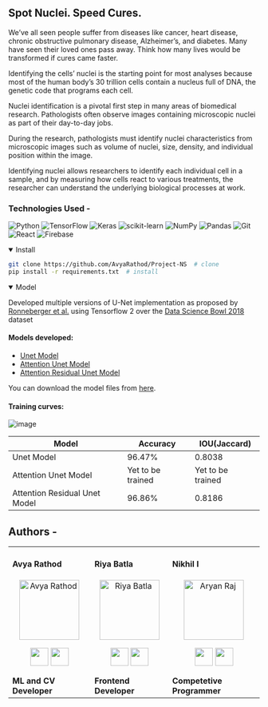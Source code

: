 ## Spot Nuclei. Speed Cures.

We’ve all seen people suffer from diseases like cancer, heart disease, chronic obstructive pulmonary disease, Alzheimer’s, and diabetes. Many have seen their loved ones pass away. Think how many lives would be transformed if cures came faster.

Identifying the cells’ nuclei is the starting point for most analyses because most of the human body’s 30 trillion cells contain a nucleus full of DNA, the genetic code that programs each cell. 

Nuclei identification is a pivotal first step in many areas of biomedical research. Pathologists often observe images containing microscopic nuclei as part of their day-to-day jobs. 

During the research, pathologists must identify nuclei characteristics from microscopic images such as volume of nuclei, size, density, and individual position within the image. 

Identifying nuclei allows researchers to identify each individual cell in a sample, and by measuring how cells react to various treatments, the researcher can understand the underlying biological processes at work.

### Technologies Used -
![Python](https://img.shields.io/badge/python-3670A0?style=for-the-badge&logo=python&logoColor=ffdd54)
![TensorFlow](https://img.shields.io/badge/TensorFlow-%23FF6F00.svg?style=for-the-badge&logo=TensorFlow&logoColor=white)
![Keras](https://img.shields.io/badge/Keras-%23D00000.svg?style=for-the-badge&logo=Keras&logoColor=white)
![scikit-learn](https://img.shields.io/badge/scikit--learn-%23F7931E.svg?style=for-the-badge&logo=scikit-learn&logoColor=white)
![NumPy](https://img.shields.io/badge/numpy-%23013243.svg?style=for-the-badge&logo=numpy&logoColor=white)
![Pandas](https://img.shields.io/badge/pandas-%23150458.svg?style=for-the-badge&logo=pandas&logoColor=white)
![Git](https://img.shields.io/badge/git-%23F05033.svg?style=for-the-badge&logo=git&logoColor=white)
![React](https://img.shields.io/badge/react-%2320232a.svg?style=for-the-badge&logo=react&logoColor=%2361DAFB)
![Firebase](https://img.shields.io/badge/Firebase-039BE5?style=for-the-badge&logo=Firebase&logoColor=white)

<details open>
<summary>Install</summary>

```bash
git clone https://github.com/AvyaRathod/Project-NS  # clone
pip install -r requirements.txt  # install
```

</details>
<details open>
<summary>Model</summary>

Developed multiple versions of U-Net implementation as proposed by [Ronneberger et al.](https://arxiv.org/pdf/1505.04597.pdf) using Tensorflow 2 over the [Data Science Bowl 2018](https://www.kaggle.com/competitions/data-science-bowl-2018/data) dataset

#### Models developed:

- [Unet Model](https://github.com/AvyaRathod/Project-NS/blob/main/model_training/UNET%20BASE.ipynb)
- [Attention Unet Model](https://github.com/AvyaRathod/Project-NS/blob/main/model_training/ATTENTION-UNET.ipynb)
- [Attention Residual Unet Model](https://github.com/AvyaRathod/Project-NS/blob/main/model_training/ATTENTION-RES-UNET.ipynb)

You can download the model files from [here](https://drive.google.com/drive/folders/1d3o5Kt6mTavuedE8oHzvYfA4MWCQLl-k?usp=sharing).

#### Training curves:
![image](https://user-images.githubusercontent.com/27121364/198712608-0dc6912b-6aaf-48a0-aac3-ef6fd02ab576.png)

| Model  | Accuracy | IOU(Jaccard) |
| ------------- | ------------- | ------------ |
| Unet Model  | 96.47%  | 0.8038 |
| Attention Unet Model  | Yet to be trained | Yet to be trained|
| Attention Residual Unet Model | 96.86% | 0.8186 |


</details>

## Authors -
<div align="left"> 
  <table>
  <tr align="left">
   <td>

   #### Avya Rathod
   <p align="center">
   <img src = "https://avatars.githubusercontent.com/u/27121364?s=400&u=263e4e69519c05c350b874efc6120f411d130a67&v=4"  height="120" alt="Avya Rathod">
   </p>
   <p align="center">
   <a href = "https://github.com/AvyaRathod"><img src = "http://www.iconninja.com/files/241/825/211/round-collaboration-social-github-code-circle-network-icon.svg" width="36" height = "36"/></a>
   <a href = "https://www.linkedin.com/in/avya-rathod-38b635225/">
   <img src = "http://www.iconninja.com/files/863/607/751/network-linkedin-social-connection-circular-circle-media-icon.svg" width="36" height="36"/>
   </a>
   </p>
    <strong>ML and CV Developer<strong>
    </td>
    <td>

   #### Riya Batla
   <p align="center">
   <img src = "https://media-exp1.licdn.com/dms/image/C4D03AQF9sqBsGQ4Ixw/profile-displayphoto-shrink_400_400/0/1644657834803?e=1672272000&v=beta&t=bOGup9psS0730vR7yHXAkxbp7M6WVz6dlcxLUXhcsxU"  height="120" alt="Riya Batla">
   </p>
   <p align="center">
   <a href = "https://github.com/cereal-hecker"><img src = "http://www.iconninja.com/files/241/825/211/round-collaboration-social-github-code-circle-network-icon.svg" width="36" height = "36"/></a>
   <a href = "https://www.linkedin.com/in/riya-batla/">
   <img src = "http://www.iconninja.com/files/863/607/751/network-linkedin-social-connection-circular-circle-media-icon.svg" width="36" height="36"/>
   </a>
   </p>
    <strong>Frontend Developer<strong>
    </td>
<td>

#### Nikhil I
<p align="center">
<img src = "https://media-exp1.licdn.com/dms/image/C4E03AQEsJd7i6LPYVQ/profile-displayphoto-shrink_400_400/0/1643037859646?e=1667433600&v=beta&t=AzSjF6UkmGr3hH2vlP4e3S6mHqbk4_jKPpqkDtnb2gE"  height="120" alt="Aryan Raj">
</p>
<p align="center">
<a href = "https://github.com/ironnicko"><img src = "http://www.iconninja.com/files/241/825/211/round-collaboration-social-github-code-circle-network-icon.svg" width="36" height = "36"/></a>
<a href = "https://www.linkedin.com/in/nikhil-ivannan-351036201/">
<img src = "http://www.iconninja.com/files/863/607/751/network-linkedin-social-connection-circular-circle-media-icon.svg" width="36" height="36"/>
</a>
</p>
 <strong>Competetive Programmer<strong>
</td>

